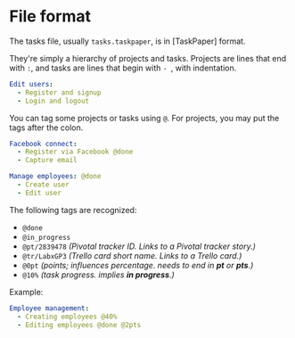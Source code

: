 File format
===========

The tasks file, usually `tasks.taskpaper`, is in [TaskPaper] format. 

They're simply a hierarchy of projects and tasks. Projects are lines that end with `:`, and tasks are lines that begin with `- `, with indentation.

``` yaml
Edit users:
  - Register and signup
  - Login and logout
```

You can tag some projects or tasks using `@`. For projects, you may put the tags after the colon.

``` yaml
Facebook connect:
  - Register via Facebook @done
  - Capture email

Manage employees: @done
  - Create user
  - Edit user
```

The following tags are recognized:

 - `@done`
 - `@in_progress`
 - `@pt/2839478` *(Pivotal tracker ID. Links to a Pivotal tracker story.)*
 - `@tr/LabxGP3` *(Trello card short name. Links to a Trello card.)*
 - `@0pt` *(points; influences percentage. needs to end in __pt__ or __pts__.)*
 - `@10%` *(task progress. implies __in progress__.)*

Example:

``` yaml
Employee management:
  - Creating employees @40%
  - Editing employees @done @2pts
```

